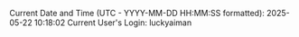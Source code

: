 Current Date and Time (UTC - YYYY-MM-DD HH:MM:SS formatted): 2025-05-22 10:18:02
Current User's Login: luckyaiman
